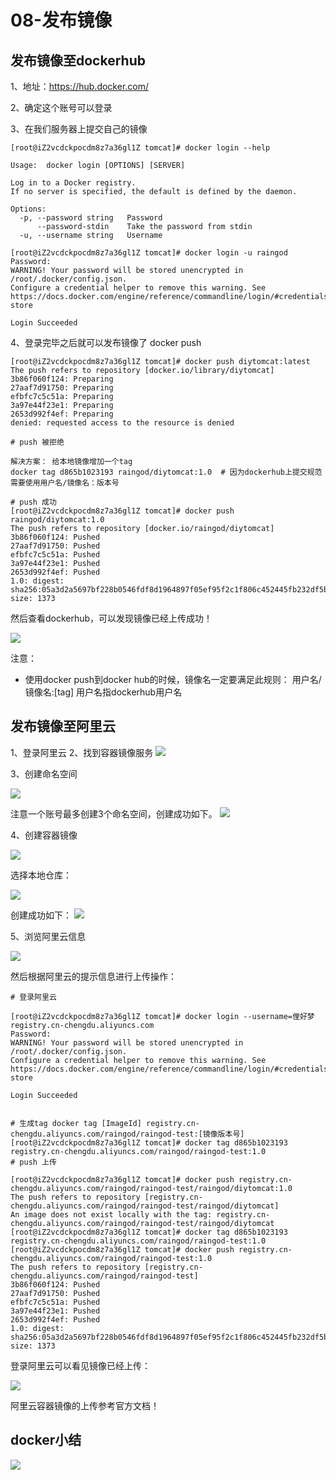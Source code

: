 # 08-发布镜像


## 发布镜像至dockerhub


1、地址：https://hub.docker.com/

2、确定这个账号可以登录

3、在我们服务器上提交自己的镜像

```
[root@iZ2vcdckpocdm8z7a36gl1Z tomcat]# docker login --help

Usage:  docker login [OPTIONS] [SERVER]

Log in to a Docker registry.
If no server is specified, the default is defined by the daemon.

Options:
  -p, --password string   Password
      --password-stdin    Take the password from stdin
  -u, --username string   Username

[root@iZ2vcdckpocdm8z7a36gl1Z tomcat]# docker login -u raingod
Password: 
WARNING! Your password will be stored unencrypted in /root/.docker/config.json.
Configure a credential helper to remove this warning. See
https://docs.docker.com/engine/reference/commandline/login/#credentials-store

Login Succeeded
```

4、登录完毕之后就可以发布镜像了 docker push 

```
[root@iZ2vcdckpocdm8z7a36gl1Z tomcat]# docker push diytomcat:latest
The push refers to repository [docker.io/library/diytomcat]
3b86f060f124: Preparing 
27aaf7d91750: Preparing 
efbfc7c5c51a: Preparing 
3a97e44f23e1: Preparing 
2653d992f4ef: Preparing 
denied: requested access to the resource is denied

# push 被拒绝

解决方案： 给本地镜像增加一个tag
docker tag d865b1023193 raingod/diytomcat:1.0  # 因为dockerhub上提交规范需要使用用户名/镜像名：版本号

# push 成功
[root@iZ2vcdckpocdm8z7a36gl1Z tomcat]# docker push raingod/diytomcat:1.0
The push refers to repository [docker.io/raingod/diytomcat]
3b86f060f124: Pushed 
27aaf7d91750: Pushed 
efbfc7c5c51a: Pushed 
3a97e44f23e1: Pushed 
2653d992f4ef: Pushed 
1.0: digest: sha256:05a3d2a5697bf228b0546fdf8d1964897f05ef95f2c1f806c452445fb232df5b size: 1373
```


然后查看dockerhub，可以发现镜像已经上传成功！

![](_v_images/20210105183549697_982386925.png)

注意：

- 使用docker push到docker hub的时候，镜像名一定要满足此规则： 用户名/镜像名:[tag]   用户名指dockerhub用户名



## 发布镜像至阿里云


1、登录阿里云
2、找到容器镜像服务
![](_v_images/20210105184239054_1122770339.png)


3、创建命名空间

![](_v_images/20210105184326616_462281384.png)



注意一个账号最多创建3个命名空间，创建成功如下。
![](_v_images/20210105184654654_2114869689.png)


4、创建容器镜像

![](_v_images/20210105184837195_1613021526.png)


选择本地仓库：

![](_v_images/20210105184938387_219227754.png)


创建成功如下：
![](_v_images/20210105185018011_1626406873.png)


5、浏览阿里云信息

![](_v_images/20210105185100357_1848455495.png)




然后根据阿里云的提示信息进行上传操作：

```
# 登录阿里云

[root@iZ2vcdckpocdm8z7a36gl1Z tomcat]# docker login --username=俚好梦 registry.cn-chengdu.aliyuncs.com
Password: 
WARNING! Your password will be stored unencrypted in /root/.docker/config.json.
Configure a credential helper to remove this warning. See
https://docs.docker.com/engine/reference/commandline/login/#credentials-store

Login Succeeded


# 生成tag docker tag [ImageId] registry.cn-chengdu.aliyuncs.com/raingod/raingod-test:[镜像版本号]
[root@iZ2vcdckpocdm8z7a36gl1Z tomcat]# docker tag d865b1023193  registry.cn-chengdu.aliyuncs.com/raingod/raingod-test:1.0
# push 上传

[root@iZ2vcdckpocdm8z7a36gl1Z tomcat]# docker push registry.cn-chengdu.aliyuncs.com/raingod/raingod-test/raingod/diytomcat:1.0 
The push refers to repository [registry.cn-chengdu.aliyuncs.com/raingod/raingod-test/raingod/diytomcat]
An image does not exist locally with the tag: registry.cn-chengdu.aliyuncs.com/raingod/raingod-test/raingod/diytomcat
[root@iZ2vcdckpocdm8z7a36gl1Z tomcat]# docker tag d865b1023193  registry.cn-chengdu.aliyuncs.com/raingod/raingod-test:1.0
[root@iZ2vcdckpocdm8z7a36gl1Z tomcat]# docker push registry.cn-chengdu.aliyuncs.com/raingod/raingod-test:1.0
The push refers to repository [registry.cn-chengdu.aliyuncs.com/raingod/raingod-test]
3b86f060f124: Pushed 
27aaf7d91750: Pushed 
efbfc7c5c51a: Pushed 
3a97e44f23e1: Pushed 
2653d992f4ef: Pushed 
1.0: digest: sha256:05a3d2a5697bf228b0546fdf8d1964897f05ef95f2c1f806c452445fb232df5b size: 1373
```

登录阿里云可以看见镜像已经上传：

![](_v_images/20210105191729067_1493066963.png)



阿里云容器镜像的上传参考官方文档！



## docker小结

![](_v_images/20210106092117584_219979307.png)
